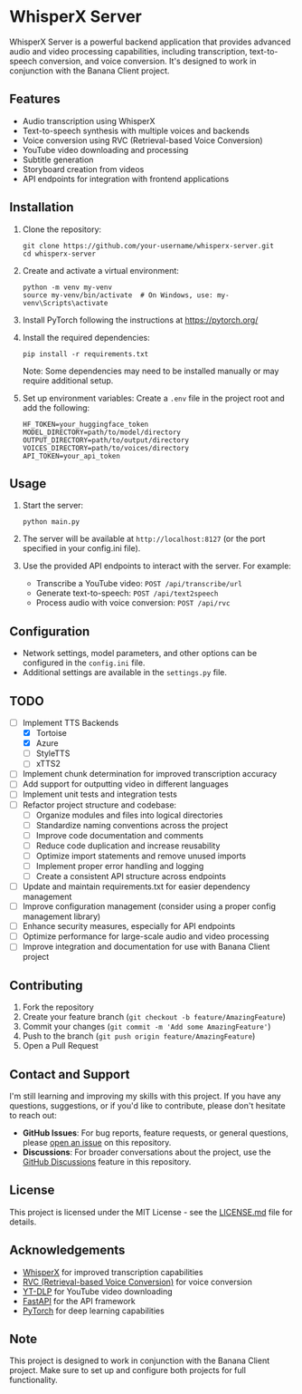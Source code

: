 # WhisperX Server

WhisperX Server is a powerful backend application that provides advanced audio and video processing capabilities, including transcription, text-to-speech conversion, and voice conversion. It's designed to work in conjunction with the Banana Client project.

## Features

- Audio transcription using WhisperX
- Text-to-speech synthesis with multiple voices and backends
- Voice conversion using RVC (Retrieval-based Voice Conversion)
- YouTube video downloading and processing
- Subtitle generation
- Storyboard creation from videos
- API endpoints for integration with frontend applications

## Installation

1. Clone the repository:
   ```
   git clone https://github.com/your-username/whisperx-server.git
   cd whisperx-server
   ```

2. Create and activate a virtual environment:
   ```
   python -m venv my-venv
   source my-venv/bin/activate  # On Windows, use: my-venv\Scripts\activate
   ```

3. Install PyTorch following the instructions at https://pytorch.org/

4. Install the required dependencies:
   ```
   pip install -r requirements.txt
   ```

   Note: Some dependencies may need to be installed manually or may require additional setup.

5. Set up environment variables:
   Create a `.env` file in the project root and add the following:
   ```
   HF_TOKEN=your_huggingface_token
   MODEL_DIRECTORY=path/to/model/directory
   OUTPUT_DIRECTORY=path/to/output/directory
   VOICES_DIRECTORY=path/to/voices/directory
   API_TOKEN=your_api_token
   ```

## Usage

1. Start the server:
   ```
   python main.py
   ```

2. The server will be available at `http://localhost:8127` (or the port specified in your config.ini file).

3. Use the provided API endpoints to interact with the server. For example:
   - Transcribe a YouTube video: `POST /api/transcribe/url`
   - Generate text-to-speech: `POST /api/text2speech`
   - Process audio with voice conversion: `POST /api/rvc`

## Configuration

- Network settings, model parameters, and other options can be configured in the `config.ini` file.
- Additional settings are available in the `settings.py` file.

## TODO

- [ ] Implement TTS Backends
   - [x] Tortoise
   - [x] Azure
   - [ ] StyleTTS
   - [ ] xTTS2
- [ ] Implement chunk determination for improved transcription accuracy
- [ ] Add support for outputting video in different languages
- [ ] Implement unit tests and integration tests
- [ ] Refactor project structure and codebase:
  - [ ] Organize modules and files into logical directories
  - [ ] Standardize naming conventions across the project
  - [ ] Improve code documentation and comments
  - [ ] Reduce code duplication and increase reusability
  - [ ] Optimize import statements and remove unused imports
  - [ ] Implement proper error handling and logging
  - [ ] Create a consistent API structure across endpoints
- [ ] Update and maintain requirements.txt for easier dependency management
- [ ] Improve configuration management (consider using a proper config management library)
- [ ] Enhance security measures, especially for API endpoints
- [ ] Optimize performance for large-scale audio and video processing
- [ ] Improve integration and documentation for use with Banana Client project

## Contributing

1. Fork the repository
2. Create your feature branch (`git checkout -b feature/AmazingFeature`)
3. Commit your changes (`git commit -m 'Add some AmazingFeature'`)
4. Push to the branch (`git push origin feature/AmazingFeature`)
5. Open a Pull Request

## Contact and Support

I'm still learning and improving my skills with this project. If you have any questions, suggestions, or if you'd like to contribute, please don't hesitate to reach out:

- **GitHub Issues**: For bug reports, feature requests, or general questions, please [open an issue](https://github.com/your-username/whisperx-server/issues) on this repository.
- **Discussions**: For broader conversations about the project, use the [GitHub Discussions](https://github.com/your-username/whisperx-server/discussions) feature in this repository.

## License

This project is licensed under the MIT License - see the [LICENSE.md](LICENSE.md) file for details.

## Acknowledgements

- [WhisperX](https://github.com/m-bain/whisperx) for improved transcription capabilities
- [RVC (Retrieval-based Voice Conversion)](https://github.com/RVC-Project/Retrieval-based-Voice-Conversion-WebUI) for voice conversion
- [YT-DLP](https://github.com/yt-dlp/yt-dlp) for YouTube video downloading
- [FastAPI](https://fastapi.tiangolo.com/) for the API framework
- [PyTorch](https://pytorch.org/) for deep learning capabilities

## Note

This project is designed to work in conjunction with the Banana Client project. Make sure to set up and configure both projects for full functionality.

